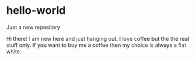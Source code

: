 # hello-world
Just a new repository

Hi there! I am new here and just hanging out. 
I love coffee but the the real stuff only. If you want to buy me a coffee then my choice is always a flat white. 
